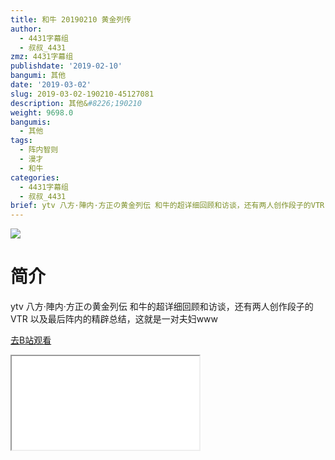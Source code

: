 ```yaml
---
title: 和牛 20190210 黄金列传
author:
  - 4431字幕组
  - 叔叔_4431
zmz: 4431字幕组
publishdate: '2019-02-10'
bangumi: 其他
date: '2019-03-02'
slug: 2019-03-02-190210-45127081
description: 其他&#8226;190210
weight: 9698.0
bangumis:
  - 其他
tags:
  - 阵内智则
  - 漫才
  - 和牛
categories:
  - 4431字幕组
  - 叔叔_4431
brief: ytv 八方·陣内·方正の黄金列伝 和牛的超详细回顾和访谈，还有两人创作段子的VTR 以及最后阵内的精辟总结，这就是一对夫妇www
---
```

![](https://i.imgur.com/g1FpZZO.jpg)
# 简介  
ytv 八方·陣内·方正の黄金列伝
和牛的超详细回顾和访谈，还有两人创作段子的VTR
以及最后阵内的精辟总结，这就是一对夫妇www  

[去B站观看](https://www.bilibili.com/video/av45127081/)
<div class ="resp-container"><iframe class="testiframe" src="//player.bilibili.com/player.html?aid=45127081"", scrolling="no", allowfullscreen="true" > </iframe></div> 

